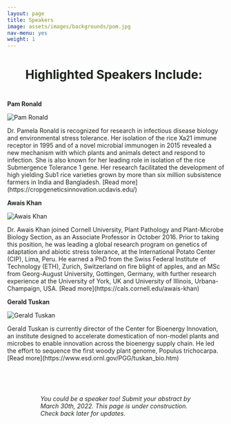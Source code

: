 ```yaml
---
layout: page
title: Speakers
image: assets/images/backgrounds/pom.jpg
nav-menu: yes
weight: 1
---
```


<h1 style="color:#202520; margin:1.5em">  Highlighted Speakers Include: </h1>

<b style="color:#202520">Pam Ronald</b>
<br>

![Pam Ronald](https://user-images.githubusercontent.com/17015641/154168568-f3a503e8-322e-4bcb-85f7-193c4d7db324.png)

<p style="color:#202520">Dr. Pamela Ronald is recognized for research in infectious disease biology and environmental stress tolerance. Her isolation of the rice Xa21 immune receptor in 1995 and of a novel microbial immunogen in 2015 revealed a new mechanism with which plants and animals detect and respond to infection. She is also known for her leading role in isolation of the rice Submergence Tolerance 1 gene. Her research facilitated the development of high yielding Sub1 rice varieties grown by more than six million subsistence farmers in India and Bangladesh. [Read more](https://cropgeneticsinnovation.ucdavis.edu/)</p>

<b style="color:#202520">Awais Khan</b>
<br>

![Awais Khan](https://user-images.githubusercontent.com/17015641/154168639-6de2b180-8e05-4d5c-b7be-1c0919f4af32.png)


<p style="color:#202520">Dr. Awais Khan joined Cornell University, Plant Pathology and Plant-Microbe Biology Section, as an Associate Professor in October 2016. Prior to taking this position, he was leading a global research program on genetics of adaptation and abiotic stress tolerance, at the International Potato Center (CIP), Lima, Peru. He earned a PhD from the Swiss Federal Institute of Technology (ETH), Zurich, Switzerland on fire blight of apples, and an MSc from Georg-August University, Gottingen, Germany, with further research experience at the University of York, UK and University of Illinois, Urbana-Champaign, USA. [Read more](https://cals.cornell.edu/awais-khan)</p>

<b style="color:#202520">Gerald Tuskan</b> 
<br>

![Gerald Tuskan](https://user-images.githubusercontent.com/17015641/154168685-6cee573d-e490-424d-816d-e6705970cf73.png)


<p style="color:#202520">Gerald Tuskan is currently director of the Center for Bioenergy Innovation, an institute designed to accelerate domestication of non-model plants and microbes to enable innovation across the bioenergy supply chain. He led the effort to sequence the first woody plant genome, Populus trichocarpa. [Read more](https://www.esd.ornl.gov/PGG/tuskan_bio.htm)</p>

<h6 style="color:#202520; margin:5.5em">  You could be a speaker too! Submit your abstract by March 30th, 2022. This page is under construction. Check back later for updates.</h6>

